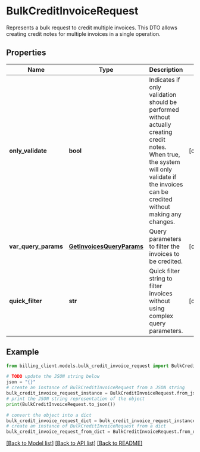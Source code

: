 # BulkCreditInvoiceRequest

Represents a bulk request to credit multiple invoices.  This DTO allows creating credit notes for multiple invoices in a single operation.

## Properties

Name | Type | Description | Notes
------------ | ------------- | ------------- | -------------
**only_validate** | **bool** | Indicates if only validation should be performed without actually creating credit notes.  When true, the system will only validate if the invoices can be credited without making any changes. | [optional] 
**var_query_params** | [**GetInvoicesQueryParams**](GetInvoicesQueryParams.md) | Query parameters to filter the invoices to be credited. | [optional] 
**quick_filter** | **str** | Quick filter string to filter invoices without using complex query parameters. | [optional] 

## Example

```python
from billing_client.models.bulk_credit_invoice_request import BulkCreditInvoiceRequest

# TODO update the JSON string below
json = "{}"
# create an instance of BulkCreditInvoiceRequest from a JSON string
bulk_credit_invoice_request_instance = BulkCreditInvoiceRequest.from_json(json)
# print the JSON string representation of the object
print(BulkCreditInvoiceRequest.to_json())

# convert the object into a dict
bulk_credit_invoice_request_dict = bulk_credit_invoice_request_instance.to_dict()
# create an instance of BulkCreditInvoiceRequest from a dict
bulk_credit_invoice_request_from_dict = BulkCreditInvoiceRequest.from_dict(bulk_credit_invoice_request_dict)
```
[[Back to Model list]](../README.md#documentation-for-models) [[Back to API list]](../README.md#documentation-for-api-endpoints) [[Back to README]](../README.md)


